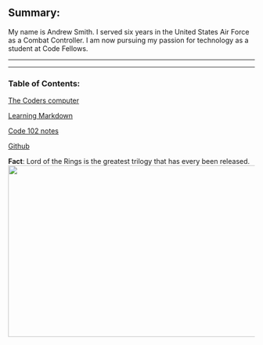 ## Summary:

My name is Andrew Smith. I served six years in the United States Air Force as a Combat Controller. I am now pursuing my passion for technology as a student at Code Fellows. 

___



___

### Table of Contents:
[The Coders computer](https://github.com/AndrewCS149/learning-journal/blob/master/codersComputers/theCodersComputer.md)

[Learning Markdown](https://github.com/AndrewCS149/learning-journal/blob/master/learningMarkdown/learningMarkdown.md)

[Code 102 notes](https://github.com/AndrewCS149/learning-journal/blob/master/notes/cod102.md)

[Github](https://github.com/AndrewCS149)




**Fact**: Lord of the Rings is the greatest trilogy that has every been released. 
<img src="https://cdn1.thr.com/sites/default/files/imagecache/landscape_928x523/2012/09/Gandalf_a_l.jpg#gandalf" width="550" height="350">



